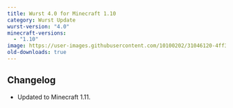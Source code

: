 ```yaml
---
title: Wurst 4.0 for Minecraft 1.10
category: Wurst Update
wurst-version: "4.0"
minecraft-versions:
  - "1.10"
image: https://user-images.githubusercontent.com/10100202/31046120-4ff3aecc-a5f3-11e7-93bc-24dad7e39df4.jpg
old-downloads: true
---
```

## Changelog

- Updated to Minecraft 1.11.
